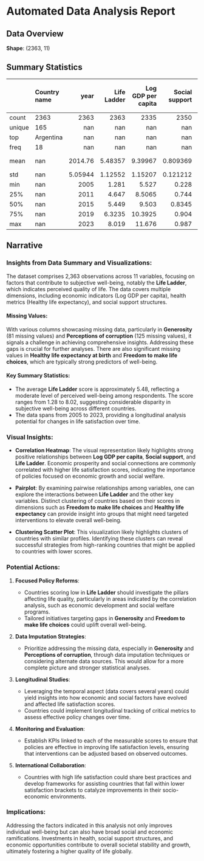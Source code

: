 # Automated Data Analysis Report

## Data Overview
**Shape**: (2363, 11)

## Summary Statistics
|        | Country name   |       year |   Life Ladder |   Log GDP per capita |   Social support |   Healthy life expectancy at birth |   Freedom to make life choices |     Generosity |   Perceptions of corruption |   Positive affect |   Negative affect |
|:-------|:---------------|-----------:|--------------:|---------------------:|-----------------:|-----------------------------------:|-------------------------------:|---------------:|----------------------------:|------------------:|------------------:|
| count  | 2363           | 2363       |    2363       |           2335       |      2350        |                         2300       |                    2327        | 2282           |                 2238        |       2339        |      2347         |
| unique | 165            |  nan       |     nan       |            nan       |       nan        |                          nan       |                     nan        |  nan           |                  nan        |        nan        |       nan         |
| top    | Argentina      |  nan       |     nan       |            nan       |       nan        |                          nan       |                     nan        |  nan           |                  nan        |        nan        |       nan         |
| freq   | 18             |  nan       |     nan       |            nan       |       nan        |                          nan       |                     nan        |  nan           |                  nan        |        nan        |       nan         |
| mean   | nan            | 2014.76    |       5.48357 |              9.39967 |         0.809369 |                           63.4018  |                       0.750282 |    9.77213e-05 |                    0.743971 |          0.651882 |         0.273151  |
| std    | nan            |    5.05944 |       1.12552 |              1.15207 |         0.121212 |                            6.84264 |                       0.139357 |    0.161388    |                    0.184865 |          0.10624  |         0.0871311 |
| min    | nan            | 2005       |       1.281   |              5.527   |         0.228    |                            6.72    |                       0.228    |   -0.34        |                    0.035    |          0.179    |         0.083     |
| 25%    | nan            | 2011       |       4.647   |              8.5065  |         0.744    |                           59.195   |                       0.661    |   -0.112       |                    0.687    |          0.572    |         0.209     |
| 50%    | nan            | 2015       |       5.449   |              9.503   |         0.8345   |                           65.1     |                       0.771    |   -0.022       |                    0.7985   |          0.663    |         0.262     |
| 75%    | nan            | 2019       |       6.3235  |             10.3925  |         0.904    |                           68.5525  |                       0.862    |    0.09375     |                    0.86775  |          0.737    |         0.326     |
| max    | nan            | 2023       |       8.019   |             11.676   |         0.987    |                           74.6     |                       0.985    |    0.7         |                    0.983    |          0.884    |         0.705     |

## Narrative
### Insights from Data Summary and Visualizations:

The dataset comprises 2,363 observations across 11 variables, focusing on factors that contribute to subjective well-being, notably the **Life Ladder**, which indicates perceived quality of life. The data covers multiple dimensions, including economic indicators (Log GDP per capita), health metrics (Healthy life expectancy), and social support structures.

#### Missing Values:
With various columns showcasing missing data, particularly in **Generosity** (81 missing values) and **Perceptions of corruption** (125 missing values), it signals a challenge in achieving comprehensive insights. Addressing these gaps is crucial for further analyses. There are also significant missing values in **Healthy life expectancy at birth** and **Freedom to make life choices**, which are typically strong predictors of well-being.

#### Key Summary Statistics: 
- The average **Life Ladder** score is approximately 5.48, reflecting a moderate level of perceived well-being among respondents. The score ranges from 1.28 to 8.02, suggesting considerable disparity in subjective well-being across different countries.
- The data spans from 2005 to 2023, providing a longitudinal analysis potential for changes in life satisfaction over time. 

### Visual Insights:
- **Correlation Heatmap**: The visual representation likely highlights strong positive relationships between **Log GDP per capita**, **Social support**, and **Life Ladder**. Economic prosperity and social connections are commonly correlated with higher life satisfaction scores, indicating the importance of policies focused on economic growth and social welfare.
  
- **Pairplot**: By examining pairwise relationships among variables, one can explore the interactions between **Life Ladder** and the other key variables. Distinct clustering of countries based on their scores in dimensions such as **Freedom to make life choices** and **Healthy life expectancy** can provide insight into groups that might need targeted interventions to elevate overall well-being.
  
- **Clustering Scatter Plot**: This visualization likely highlights clusters of countries with similar profiles. Identifying these clusters can reveal successful strategies from high-ranking countries that might be applied to countries with lower scores.

### Potential Actions:
1. **Focused Policy Reforms**: 
   - Countries scoring low in **Life Ladder** should investigate the pillars affecting life quality, particularly in areas indicated by the correlation analysis, such as economic development and social welfare programs.
   - Tailored initiatives targeting gaps in **Generosity** and **Freedom to make life choices** could uplift overall well-being.

2. **Data Imputation Strategies**: 
   - Prioritize addressing the missing data, especially in **Generosity** and **Perceptions of corruption**, through data imputation techniques or considering alternate data sources. This would allow for a more complete picture and stronger statistical analyses.

3. **Longitudinal Studies**: 
   - Leveraging the temporal aspect (data covers several years) could yield insights into how economic and social factors have evolved and affected life satisfaction scores.
   - Countries could implement longitudinal tracking of critical metrics to assess effective policy changes over time.

4. **Monitoring and Evaluation**: 
   - Establish KPIs linked to each of the measurable scores to ensure that policies are effective in improving life satisfaction levels, ensuring that interventions can be adjusted based on observed outcomes.
  
5. **International Collaboration**: 
   - Countries with high life satisfaction could share best practices and develop frameworks for assisting countries that fall within lower satisfaction brackets to catalyze improvements in their socio-economic environments.

### Implications:
Addressing the factors indicated in this analysis not only improves individual well-being but can also have broad social and economic ramifications. Investments in health, social support structures, and economic opportunities contribute to overall societal stability and growth, ultimately fostering a higher quality of life globally.